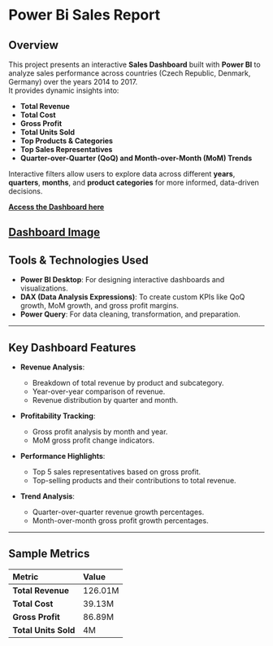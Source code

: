 # Power Bi Sales Report

## Overview

This project presents an interactive **Sales Dashboard** built with **Power BI** to analyze sales performance across countries (Czech Republic, Denmark, Germany) over the years 2014 to 2017.  
It provides dynamic insights into:

- **Total Revenue**
- **Total Cost**
- **Gross Profit**
- **Total Units Sold**
- **Top Products & Categories**
- **Top Sales Representatives**
- **Quarter-over-Quarter (QoQ) and Month-over-Month (MoM) Trends**

Interactive filters allow users to explore data across different **years**, **quarters**, **months**, and **product categories** for more informed, data-driven decisions.

[**Access the Dashboard here**](https://app.powerbi.com/view?r=eyJrIjoiNTYzMzhiNDEtODQxYS00Mzc1LWE2OTItMDAyMTQ5N2Y2MWVmIiwidCI6IjBkODkwMmEzLTE1OGYtNGM3MC04MTI4LTFlM2JiNGFiMzk3ZCIsImMiOjh9)

[Dashboard Image](Sales_Report_Dashboard.jpg)
---

## Tools & Technologies Used

- **Power BI Desktop**: For designing interactive dashboards and visualizations.
- **DAX (Data Analysis Expressions)**: To create custom KPIs like QoQ growth, MoM growth, and gross profit margins.
- **Power Query**: For data cleaning, transformation, and preparation.

---

## Key Dashboard Features

- **Revenue Analysis**: 
  - Breakdown of total revenue by product and subcategory.
  - Year-over-year comparison of revenue.
  - Revenue distribution by quarter and month.
  
- **Profitability Tracking**:
  - Gross profit analysis by month and year.
  - MoM gross profit change indicators.
  
- **Performance Highlights**:
  - Top 5 sales representatives based on gross profit.
  - Top-selling products and their contributions to total revenue.
  
- **Trend Analysis**:
  - Quarter-over-quarter revenue growth percentages.
  - Month-over-month gross profit growth percentages.

---

## Sample Metrics
| Metric | Value |
| :----- | :---- |
| **Total Revenue** | 126.01M |
| **Total Cost** | 39.13M |
| **Gross Profit** | 86.89M |
| **Total Units Sold** | 4M |
